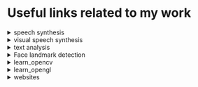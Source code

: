 # Useful links related to my work

<details>
<summary> speech synthesis </summary>

- **NATURAL TTS SYNTHESIS BY CONDITIONINGWAVENET ON MEL SPECTROGRAM PREDICTIONS**(2018). [[pdf]](https://arxiv.org/pdf/1712.05884.pdf)

- **Tacotron: A fully end-to-end text-to-speech synthesis model**(2017). [[pdf]](https://arxiv.org/pdf/1703.10135.pdf)

</details>

<details>
<summary> visual speech synthesis </summary>

- **ExpNet: Landmark-Free, Deep, 3D Facial Expressions**(2018). [[pdf]](https://arxiv.org/pdf/1802.00542.pdf)

- **Synthesizing Obama: Learning Lip Sync from Audio**(2017). [[pdf]](https://grail.cs.washington.edu/projects/AudioToObama/siggraph17_obama.pdf)

- **On Face Segmentation, Face Swapping, and Face Perception**(2017). [[pdf]](https://arxiv.org/pdf/1704.06729.pdf)

- **Face2Face: Real-time Face Capture and Reenactment of RGB Videos**(2016). [[pdf]](http://niessnerlab.org/papers/2016/1facetoface/thies2016face.pdf)

</details>

<details>
<summary> text analysis </summary>

- **Word2Bits-Quantized Word Vectors**(2018). [[pdf]](https://arxiv.org/pdf/1803.05651.pdf)

- **Word Embeddings with Limited Memory**(2016). [[pdf]](http://www.aclweb.org/anthology/P16-2063)

</details>

<details>
<summary> Face landmark detection </summary>

- **Stasm**. [[link]](http://www.milbo.users.sonic.net/stasm/)

<figure>
    <img src="https://github.com/boboyiyi/links/blob/master/data/before-stasm-small.jpg">
    <img src="https://github.com/boboyiyi/links/blob/master/data/after-stasm-small.jpg">
</figure>

</details>

<details>

<summary> learn_opencv </summary>

- **Learn OpenCV**. [[link]](https://www.learnopencv.com/)

- **aishack**. [[link]](ttp://aishack.in/)

</details>

<details>

<summary> learn_opengl </summary>

- **Learn OpenGL EN**. [[link]](https://learnopengl.com/)

- **Learn OpenGL CN**. [[link]](https://learnopengl-cn.github.io/)

- **可汗学院**. [[link]](https://www.khanacademy.org/)

</details>

<details>

<summary> websites </summary>

- **Free Flat Icons**. [[link]](https://icons8.com/)

- **二次元壁纸**. [[link]](https://anime.goodfon.com/)

- **Skyboxes**. [[link]](http://www.custommapmakers.org/skyboxes.php)

</details>

